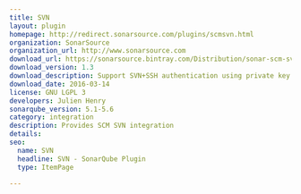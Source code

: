 ```yaml
---
title: SVN
layout: plugin
homepage: http://redirect.sonarsource.com/plugins/scmsvn.html
organization: SonarSource
organization_url: http://www.sonarsource.com
download_url: https://sonarsource.bintray.com/Distribution/sonar-scm-svn-plugin/sonar-scm-svn-plugin-1.3.jar
download_version: 1.3
download_description: Support SVN+SSH authentication using private key
download_date: 2016-03-14
license: GNU LGPL 3
developers: Julien Henry
sonarqube_version: 5.1-5.6
category: integration
description: Provides SCM SVN integration
details: 
seo: 
  name: SVN
  headline: SVN - SonarQube Plugin
  type: ItemPage

---
```

